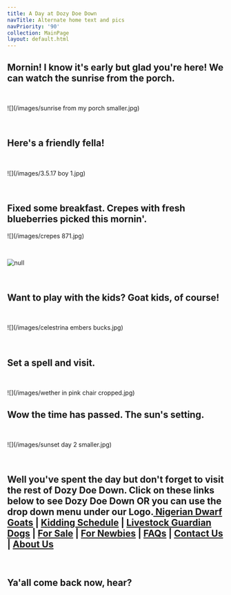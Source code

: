 ```yaml
---
title: A Day at Dozy Doe Down
navTitle: Alternate home text and pics
navPriority: '90'
collection: MainPage
layout: default.html
---
```

>

## Mornin! I know it's early but glad you're here! We can watch the sunrise from the porch.

<br />

![](/images/sunrise from my porch smaller.jpg)

<br />

## Here's a friendly fella!

<br />

![](/images/3.5.17 boy 1.jpg)

<br />

## Fixed some breakfast. Crepes with fresh blueberries picked this mornin'.

![](/images/crepes 871.jpg)

<br />

![null](/images/blueberries.jpg)

<br />

## Want to play with the kids? Goat kids, of course!

<br />

![](/images/celestrina embers bucks.jpg)

<br />

## Set a spell and visit.

<br />

![](/images/wether in pink chair cropped.jpg)

## Wow the time has passed.  The sun's setting.

<br />

![](/images/sunset day 2  smaller.jpg)

<br />

## Well you've spent the day but don't forget to visit the rest of Dozy Doe Down.  Click on these links below to see Dozy Doe Down OR you can use the drop down menu under our Logo.[ Nigerian Dwarf Goats](goats.html) | [Kidding Schedule](kidding-sched.html) | [Livestock Guardian Dogs](livestockgardiandogs) | [For Sale](for-sale2.html) | [For Newbies](for-newbies.html) | [FAQs](frequently-asked-questions.html) | [Contact Us](contactus) | [About Us ](about-us.html)

<br />

## Ya'all come back now, hear?
